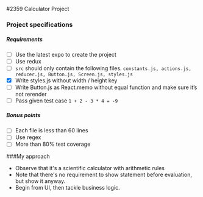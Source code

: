 #2359 Calculator Project
### Project specifications
##### Requirements
- [ ] Use the latest expo to create the project
- [ ] Use redux
- [ ] `src` should only contain the following files. `constants.js, actions.js, reducer.js, Button.js, Screen.js, styles.js`
- [x] Write styles.js without width / height key
- [ ] Write Button.js as React.memo without equal function and make sure it’s not rerender
- [ ] Pass given test case `1 + 2 - 3 * 4 = -9`

##### Bonus points
- [ ] Each file is less than 60 lines
- [ ] Use regex
- [ ] More than 80% test coverage

###My approach
- Observe that it's a scientific calculator with arithmetic rules
- Note that there's no requirement to show statement before evaluation, but show it anyway.
- Begin from UI, then tackle business logic.
